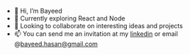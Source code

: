 - 👋 Hi, I’m Bayeed
- 🌱 Currently exploring React and Node
- 💞️ Looking to collaborate on interesting ideas and projects
- 📫 You can send me an invitation at my [linkedin](https://www.linkedin.com/in/bayeed-hasan-723289174/) or email @bayeed.hasan@gmail.com

<!---
BayeedHZihan/BayeedHZihan is a ✨ special ✨ repository because its `README.md` (this file) appears on your GitHub profile.
You can click the Preview link to take a look at your changes.
--->
